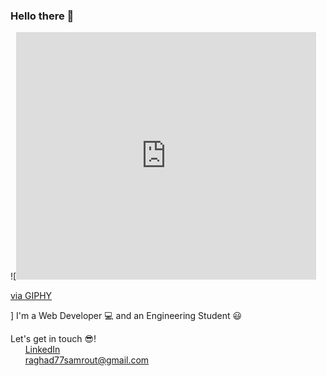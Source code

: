 ### Hello there 👋 
![<iframe src="https://giphy.com/embed/kEWaYdvMwTIduesqGe" width="480" height="396" frameBorder="0" class="giphy-embed" allowFullScreen></iframe><p><a href="https://giphy.com/stickers/UAX-design-pgatour-uaxdesign-kEWaYdvMwTIduesqGe">via GIPHY</a></p>]
I'm a Web Developer 💻 and an Engineering Student 😃
<!--
**raghadsam/raghadsam** is a ✨ _special_ ✨ repository because its `README.md` (this file) appears on your GitHub profile.

Here are some ideas to get you started:

- 🔭 I’m currently working on ...
- 🌱 I’m currently learning ...
- 👯 I’m looking to collaborate on ...
- 🤔 I’m looking for help with ...
- 💬 Ask me about ...
- 📫 How to reach me: ...
- 😄 Pronouns: ...
- ⚡ Fun fact: ...
-->
Let's get in touch 😎! </br>
&nbsp; &nbsp; &nbsp;  [LinkedIn](https://www.linkedin.com/in/raghad-al-samrout)
 </br> &nbsp; &nbsp;  &nbsp; raghad77samrout@gmail.com
